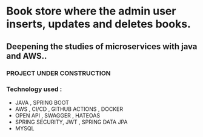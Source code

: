 # Book store where the admin user inserts, updates and deletes books.

## Deepening the studies of microservices with java and AWS..

### PROJECT UNDER CONSTRUCTION

### Technology used :

- JAVA , SPRING BOOT
- AWS , CI/CD , GITHUB ACTIONS , DOCKER
- OPEN API , SWAGGER , HATEOAS
- SPRING SECURITY, JWT , SPRING DATA JPA
- MYSQL
